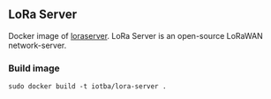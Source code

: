 ## LoRa Server
Docker image of [loraserver](https://github.com/brocaar/loraserver). LoRa Server is an open-source LoRaWAN network-server.

### Build image
    sudo docker build -t iotba/lora-server .
